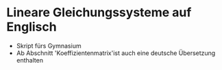 # Lineare Gleichungssysteme auf Englisch
  - Skript fürs Gymnasium
  - Ab Abschnitt 'Koeffizientenmatrix'ist auch eine deutsche Übersetzung enthalten
